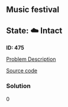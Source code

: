 ## Music festival

## State: :cloud: **Intact**

**ID: 475**

[Problem Description](https://projecteuler.net/problem=475)

[Source code](main.cpp)

### Solution
0